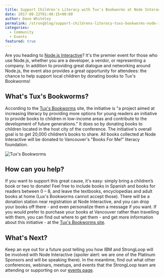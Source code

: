 ```yaml
---
title: Support Children's Literacy with Tux's Bookworms at Node Interactive
date: 2017-08-22T01:40:15+00:00
author: Dave Whiteley
permalink: /strongblog/support-childrens-literacy-tuxs-bookworms-node-interactive/
categories:
  - Community
  - Events
featured: true  
---
```


Are you heading to [Node.js Interactive](http://events.linuxfoundation.org/events/node-interactive)? It's the premier event for those who use Node.js, whether you are a developer, a vendor, or representing a company. In addition to providing great dialogue and networking around Node.js, the event also provides a great opportunity for attendees: the chance to help support local children by donating books to Tux's Bookworms! 

## What's Tux's Bookworms? 

According to the [Tux's Bookworms](http://events.linuxfoundation.org/events/node-interactive/extend-the-experience/bookdonation) site, the initiative is "a project aimed at increasing literacy by providing more options for young readers an initiative to provide books to children in low-income areas and contribute to the development of future generations." It does so by donating books to children located in the host city of the conference. The initiative's overall goal is to get 20,000 children’s books to share. All books collected at Node Interactive will be donated to Vancouver's "Books For Me!" literacy foundation.<!--more--> 

<img src="https://strongloop.com/blog-assets/2017/08/Tuxbookworms.png" alt="Tux's Bookworms" />

## How can you help?

If you want to support this great cause, it's easy: simply bring a children’s book or two to donate! Feel free to include books in Spanish and books for readers between 0 – 8, and leave the textbooks, encyclopedias and adult books at home (Lux's Bookworms cannot accept those). There will be a donation station near registration at Node Interactive, and you can drop your books off there - and even personalize them a message if you want. If you would prefer to purchase your books at Vancouver rather than travelling with them, you can find out where to get them - and get more information about this initiative - at the [Tux's Bookworms site](http://events.linuxfoundation.org/events/node-interactive/extend-the-experience/bookdonation). 

## What's Next?

Keep an eye out for a future post telling you how IBM and StrongLoop will be involved with Node Interactive (spoiler alert: we are one of the Platinum Sponsors and will be speaking there). In the meantime, find out what other conferences, webinars, meetups, and events that the StrongLoop team are attending or supporting on our [events page](https://strongloop.com/events/).
